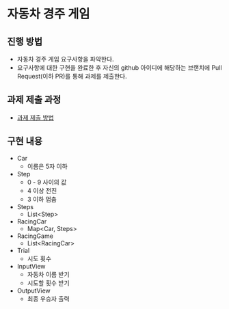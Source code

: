 # 자동차 경주 게임
## 진행 방법
* 자동차 경주 게임 요구사항을 파악한다.
* 요구사항에 대한 구현을 완료한 후 자신의 github 아이디에 해당하는 브랜치에 Pull Request(이하 PR)를 통해 과제를 제출한다.

## 과제 제출 과정
* [과제 제출 방법](https://github.com/next-step/nextstep-docs/tree/master/precourse)


## 구현 내용
* Car
  * 이름은 5자 이하
* Step
  * 0 - 9 사이의 값
  * 4 이상 전진
  * 3 이하 멈춤
* Steps
  * List\<Step>
* RacingCar
  * Map<Car, Steps>
* RacingGame
  * List\<RacingCar>
* Trial
  * 시도 횟수
* InputView
  * 자동차 이름 받기
  * 시도할 횟수 받기
* OutputView
  * 최종 우승자 출력
